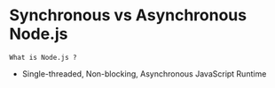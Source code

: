 # Synchronous vs Asynchronous Node.js

`What is Node.js ?`

- Single-threaded, Non-blocking, Asynchronous JavaScript Runtime
